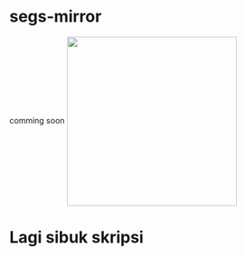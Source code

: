 # segs-mirror

comming soon
<img width="300" align="center"  src="https://i.pinimg.com/originals/87/e1/1e/87e11eeeaad022ab976f8f86047c3bd1.gif">

# Lagi sibuk skripsi

